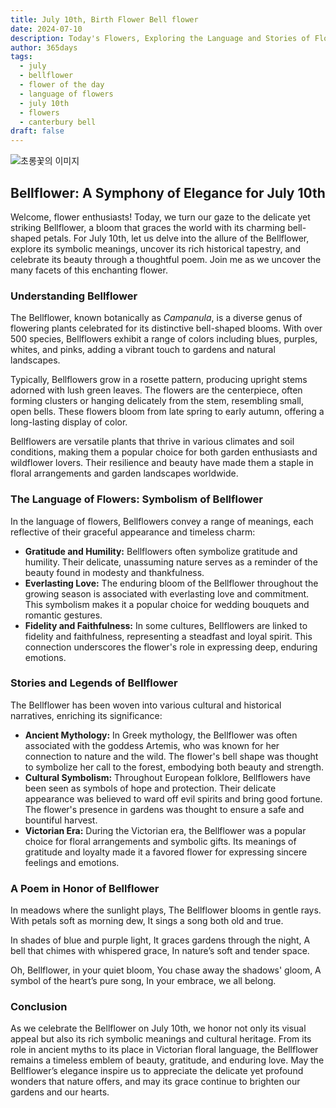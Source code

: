 ```yaml
---
title: July 10th, Birth Flower Bell flower
date: 2024-07-10
description: Today's Flowers, Exploring the Language and Stories of Flowers Bell flower
author: 365days
tags:
  - july
  - bellflower
  - flower of the day
  - language of flowers
  - july 10th
  - flowers
  - canterbury bell
draft: false
---
```


![초롱꽃의 이미지](https://cdn.pixabay.com/photo/2018/12/31/02/18/lanterns-3904294_1280.jpg#center)



## Bellflower: A Symphony of Elegance for July 10th

Welcome, flower enthusiasts! Today, we turn our gaze to the delicate yet striking Bellflower, a bloom that graces the world with its charming bell-shaped petals. For July 10th, let us delve into the allure of the Bellflower, explore its symbolic meanings, uncover its rich historical tapestry, and celebrate its beauty through a thoughtful poem. Join me as we uncover the many facets of this enchanting flower.

### Understanding Bellflower

The Bellflower, known botanically as *Campanula*, is a diverse genus of flowering plants celebrated for its distinctive bell-shaped blooms. With over 500 species, Bellflowers exhibit a range of colors including blues, purples, whites, and pinks, adding a vibrant touch to gardens and natural landscapes. 

Typically, Bellflowers grow in a rosette pattern, producing upright stems adorned with lush green leaves. The flowers are the centerpiece, often forming clusters or hanging delicately from the stem, resembling small, open bells. These flowers bloom from late spring to early autumn, offering a long-lasting display of color.

Bellflowers are versatile plants that thrive in various climates and soil conditions, making them a popular choice for both garden enthusiasts and wildflower lovers. Their resilience and beauty have made them a staple in floral arrangements and garden landscapes worldwide.

### The Language of Flowers: Symbolism of Bellflower

In the language of flowers, Bellflowers convey a range of meanings, each reflective of their graceful appearance and timeless charm:

- **Gratitude and Humility:** Bellflowers often symbolize gratitude and humility. Their delicate, unassuming nature serves as a reminder of the beauty found in modesty and thankfulness.
- **Everlasting Love:** The enduring bloom of the Bellflower throughout the growing season is associated with everlasting love and commitment. This symbolism makes it a popular choice for wedding bouquets and romantic gestures.
- **Fidelity and Faithfulness:** In some cultures, Bellflowers are linked to fidelity and faithfulness, representing a steadfast and loyal spirit. This connection underscores the flower's role in expressing deep, enduring emotions.

### Stories and Legends of Bellflower

The Bellflower has been woven into various cultural and historical narratives, enriching its significance:

- **Ancient Mythology:** In Greek mythology, the Bellflower was often associated with the goddess Artemis, who was known for her connection to nature and the wild. The flower's bell shape was thought to symbolize her call to the forest, embodying both beauty and strength.
- **Cultural Symbolism:** Throughout European folklore, Bellflowers have been seen as symbols of hope and protection. Their delicate appearance was believed to ward off evil spirits and bring good fortune. The flower's presence in gardens was thought to ensure a safe and bountiful harvest.
- **Victorian Era:** During the Victorian era, the Bellflower was a popular choice for floral arrangements and symbolic gifts. Its meanings of gratitude and loyalty made it a favored flower for expressing sincere feelings and emotions.

### A Poem in Honor of Bellflower

In meadows where the sunlight plays,
The Bellflower blooms in gentle rays.
With petals soft as morning dew,
It sings a song both old and true.

In shades of blue and purple light,
It graces gardens through the night,
A bell that chimes with whispered grace,
In nature’s soft and tender space.

Oh, Bellflower, in your quiet bloom,
You chase away the shadows' gloom,
A symbol of the heart’s pure song,
In your embrace, we all belong.

### Conclusion

As we celebrate the Bellflower on July 10th, we honor not only its visual appeal but also its rich symbolic meanings and cultural heritage. From its role in ancient myths to its place in Victorian floral language, the Bellflower remains a timeless emblem of beauty, gratitude, and enduring love. May the Bellflower’s elegance inspire us to appreciate the delicate yet profound wonders that nature offers, and may its grace continue to brighten our gardens and our hearts.

